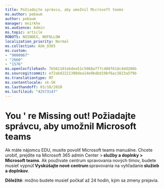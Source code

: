 ```yaml
---
title: Požiadajte správcu, aby umožnil Microsoft teams
ms.author: pebaum
author: pebaum
manager: mnirkhe
ms.audience: Admin
ms.topic: article
ROBOTS: NOINDEX, NOFOLLOW
localization_priority: Normal
ms.collection: Adm_O365
ms.custom:
- "9000067"
- "2660"
- "1576"
ms.openlocfilehash: 7b561101ebdea51c5968a777c488f61dc4dd206b
ms.sourcegitcommit: ef2abd2221398dea14e9bdbd19bf6ac3823a5f9b
ms.translationtype: MT
ms.contentlocale: sk-SK
ms.lasthandoff: 03/10/2020
ms.locfileid: "42573147"
---
```

# <a name="youre-missing-out-ask-your-admin-to-enable-microsoft-teams"></a>You ' re Missing out! Požiadajte správcu, aby umožnil Microsoft teams

Ak máte nájomcu EDU, musíte povoliť Microsoft teams manuálne. Chcete urobiť, prejdite na Microsoft 365 admin Center > **služby a doplnky > Microsoft teams**. Ak používate centrum spravovania nových tímov, budete musieť vypnúť **Vyskúšajte nové centrum** spravovania na vyhľadanie **služieb a doplnkov**. 

**Dôležité**: možno budete musieť počkať až 24 hodín, kým sa zmeny prejavia.